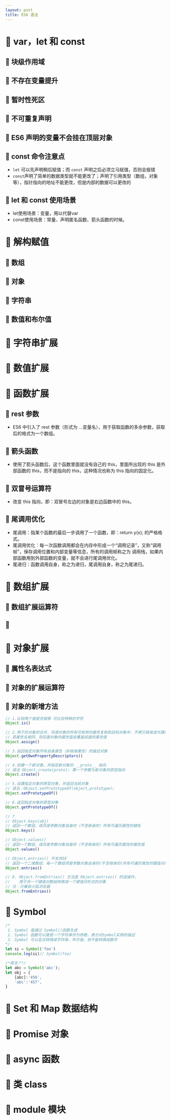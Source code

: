 ```yaml
---
layout: post
title: ES6 语法
---
```


# 📒 var，let 和 const

## 📄 块级作用域

## 📄 不存在变量提升

## 📄 暂时性死区

## 📄 不可重复声明

## 📄 ES6 声明的变量不会挂在顶层对象

## 📄 const 命令注意点

- `let` 可以先声明稍后赋值；而 `const` 声明之后必须立马赋值，否则会报错
- `const`声明了简单的数据类型就不能更改了；声明了引用类型（数组，对象等），指针指向的地址不能更改，但是内部的数据可以更改的

## 📄 let 和 const 使用场景

- let使用场景：变量，用以代替var
- const使用场景：常量、声明匿名函数、箭头函数的时候。


# 📒 解构赋值

## 📄 数组

## 📄 对象

## 📄 字符串

## 📄 数值和布尔值


# 📒 字符串扩展

# 📒 数值扩展

# 📒 函数扩展

## 📄 rest 参数

- ES6 中引入了 rest 参数（形式为 ...变量名），用于获取函数的多余参数，获取后的格式为一个数组。

## 📄 箭头函数

- 使用了箭头函数后，这个函数里面就没有自己的 this，里面所出现的 this 是外部函数的 this，而不是指向的 this，这种情况也称为 this 指向的固定化。

## 📄 双冒号运算符

- 改变 this 指向，即：双冒号左边的对象是右边函数中的 this。

## 📄 尾调用优化

- 尾调用：指某个函数的最后一步调用了一个函数，即：return y(x); 的严格格式。
- 尾调用优化：每一次函数调用都会在内存中形成一个“调用记录”，又称“调用帧”，保存调用位置和内部变量等信息，所有的调用帧称之为 调用栈，如果内部函数用到外部函数的变量，就不会进行尾调用优化。
- 尾递归：函数调用自身，称之为递归，尾调用自身，称之为尾递归。


# 📒 数组扩展

## 📄 数组扩展运算符

## 📄 

# 📒 对象扩展

## 📄 属性名表达式

## 📄 对象的扩展运算符

## 📄 对象的新增方法

```js
// 1.比较两个值是否相等 可比较特殊的字符
Object.is()

// 2.用于的对象的合并，将源对象的所有可枚举的属性复制到目标对象中，不拷贝继承迭代属性
// 若属性名相同，则后面对象的属性值会覆盖前面的属性值
Object.assign()

// 3.返回指定对象所有自身属性（非继承属性）的描述对象
Object.getOwnPropertyDescriptors()

// 4.创建一个新对象，并指定新对象的 __proto__ 指向
// 语法 Object.create(proto); 第一个参数为新对象的原型指向
Object.create()

// 5.设置指定对象的原型对象，并返回当前对象
// 语法：Object.setPrototypeOf(object,prototype);
Object.setPrototypeOf()

// 6.返回指定对象的原型对象
Object.getPrototypeOf()

// 7
// Object.keys(obj) 
// 返回一个数组，成员是参数对象自身的（不含继承的）所有可遍历属性的键名
Object.keys() 

// Object.values()
// 返回一个数组，成员是参数对象自身的（不含继承的）所有可遍历属性的属性值
Object.values() 

// Object.entries() 不支持IE
// 返回一个二维数组，每一个数组项是参数对象自身的(不含继承的)所有可遍历属性的键值对形成的数组，忽略 Symbol
Object.entries()

// 8. Object.fromEntries() 方法是 Object.entries() 的逆操作，
//    用于将一个键值对数组转换成一个键值对形式的对象
// 注：只兼容火狐浏览器
Object.fromEntries()
```
# 📒 Symbol

```js
/*
 1. Symbol 值通过 Symbol()函数生成
 2. Symbol 函数可以接受一个字符串作为参数，表示对Symbol实例的描述
 3. Symbol 可以显式转换成字符串，布尔值，但不能转换成数字	
*/
let si = Symbol('foo')
console.log(si)// Symbol(foo)

/*用法？*/
let abc = Symbol('abc');
let obj = {
    [abc]:'456',
    'abc':'457',
}

```

# 📒 Set 和 Map 数据结构

# 📒 Promise 对象

# 📒 async 函数

# 📒 类 class 

# 📒 module 模块




